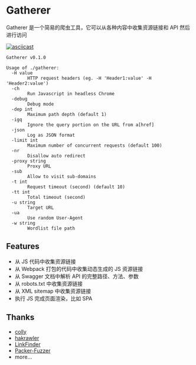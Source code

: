 # Gatherer

Gatherer 是一个简易的爬虫工具，它可以从各种内容中收集资源链接和 API 然后进行访问

[![asciicast](https://asciinema.org/a/lv1EaQyBFkeOtI74DBjP7vFRs.svg)](https://asciinema.org/a/lv1EaQyBFkeOtI74DBjP7vFRs)

```
Gatherer v0.1.0

Usage of ./gatherer:
  -H value
        HTTP request headers (eg. -H 'Header1:value' -H 'Header2:value')
  -ch
        Run Javascript in headless Chrome
  -debug
        Debug mode
  -dep int
        Maximum path depth (default 1)
  -igq
        Ignore the query portion on the URL from a[href]
  -json
        Log as JSON format
  -limit int
        Maximum number of concurrent requests (default 100)
  -nr
        Disallow auto redirect
  -proxy string
        Proxy URL
  -sub
        Allow to visit sub-domains
  -t int
        Request timeout (second) (default 10)
  -tt int
        Total timeout (second)
  -u string
        Target URL
  -ua
        Use random User-Agent
  -w string
        Wordlist file path
```

## Features

- 从 JS 代码中收集资源链接
- 从 Webpack 打包的代码中收集动态生成的 JS 资源链接
- 从 Swagger 文档中解析 API 的完整路径、方法、参数
- 从 robots.txt 中收集资源链接
- 从 XML sitemap 中收集资源链接
- 执行 JS 完成页面渲染，比如 SPA

## Thanks

- [colly](https://github.com/gocolly/colly)
- [hakrawler](https://github.com/hakluke/hakrawler)
- [LinkFinder](https://github.com/GerbenJavado/LinkFinder)
- [Packer-Fuzzer](https://github.com/rtcatc/Packer-Fuzzer)
- more...